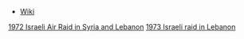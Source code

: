 - [Wiki](https://en.wikipedia.org/wiki/Mossad_assassinations_following_the_Munich_massacre)

[1972 Israeli Air Raid in Syria and Lebanon](1972%20Israeli%20Air%20Raid%20in%20Syria%20and%20Lebanon)
[1973 Israeli raid in Lebanon](1973%20Israeli%20raid%20in%20Lebanon)